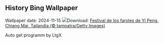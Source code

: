 ## History Bing Wallpaper
Wallpaper date: 2024-11-15
![](https://www.bing.com/th?id=OHR.YiPengLanterns_ES-ES0717973586_UHD.jpg&w=1000)Download: [Festival de los faroles de Yi Peng, Chiang Mai, Tailandia (© tampatra/Getty Images)](https://www.bing.com/th?id=OHR.YiPengLanterns_ES-ES0717973586_UHD.jpg)

Auto get programm by LtgX
